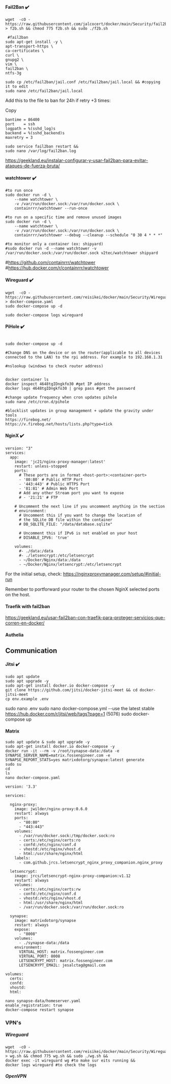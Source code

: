 #### Fail2Ban :heavy_check_mark:
```
wget  -cO - https://raw.githubusercontent.com/jalcocert/docker/main/Security/fail2ban > f2b.sh && chmod 775 f2b.sh && sudo ./f2b.sh
```

```
 #fail2ban
sudo apt-get install -y \
apt-transport-https \
ca-certificates \
curl \
gnupg2 \
vim \
fail2ban \
ntfs-3g
```

```
sudo cp /etc/fail2ban/jail.conf /etc/fail2ban/jail.local && #copying it to edit
sudo nano /etc/fail2ban/jail.local
```

Add this to the file to ban for 24h if retry +3 times:


Copy
```
bantime = 86400
port    = ssh
logpath = %(sshd_log)s
backend = %(sshd_backend)s
maxretry = 3
```
```
sudo service fail2ban restart &&
sudo nano /var/log/fail2ban.log
```

https://geekland.eu/instalar-configurar-y-usar-fail2ban-para-evitar-ataques-de-fuerza-bruta/



#### watchtower :heavy_check_mark:
```
#to run once
sudo docker run -d \
    --name watchtower \
    -v /var/run/docker.sock:/var/run/docker.sock \
    containrrr/watchtower --run-once 
    
#to run on a specific time and remove unused images    
sudo docker run -d \
    --name watchtower \
    -v /var/run/docker.sock:/var/run/docker.sock \
    containrrr/watchtower --debug --cleanup --schedule "0 30 4 * * *"
    
#to monitor only a container (ex: shipyard)
#sudo docker run -d --name watchtower -v /var/run/docker.sock:/var/run/docker.sock v2tec/watchtower shipyard
```
#https://github.com/containrrr/watchtower
#https://hub.docker.com/r/containrrr/watchtower

#### Wireguard :heavy_check_mark:

```
wget  -cO - https://raw.githubusercontent.com/reisikei/docker/main/Security/Wireguard_docker_compose.yaml > docker-compose.yaml
sudo docker-compose up -d

sudo docker-compose logs wireguard
```

#### PiHole :heavy_check_mark:

```

sudo docker-compose up -d   

#Change DNS on the device or on the router(applicable to all devices connected to the LAN) to the rpi address. For example to 192.168.1.31
    
#nslookup (windows to check router address)
    
  
docker container ls
docker inspect 4648tgIDngkfo30 #get IP address
docker logs 4648tgIDngkfo30 | grep pass #get the password 

#change update frequency when cron updates pihole
sudo nano /etc/cron.d/pihole

#blocklist updates in group management + update the gravity under tools
https://firebog.net/
https://v.firebog.net/hosts/lists.php?type=tick
```


#### NginX :heavy_check_mark:

```
version: "3"
services:
  app:
    image: 'jc21/nginx-proxy-manager:latest'
    restart: unless-stopped
    ports:
      # These ports are in format <host-port>:<container-port>
      - '80:80' # Public HTTP Port
      - '443:443' # Public HTTPS Port
      - '81:81' # Admin Web Port
      # Add any other Stream port you want to expose
      # - '21:21' # FTP

    # Uncomment the next line if you uncomment anything in the section
    # environment:
      # Uncomment this if you want to change the location of 
      # the SQLite DB file within the container
      # DB_SQLITE_FILE: "/data/database.sqlite"

      # Uncomment this if IPv6 is not enabled on your host
      # DISABLE_IPV6: 'true'

    volumes:
      #- ./data:/data
      #- ./letsencrypt:/etc/letsencrypt
      - ~/Docker/Nginx/data:/data
      - ~/Docker/Nginx/letsencrypt:/etc/letsencrypt
```

For the initial setup, check: https://nginxproxymanager.com/setup/#initial-run

Remember to portforward your router to the chosen NginX selected ports on the host.

#### Traefik with fail2ban
https://geekland.eu/usar-fail2ban-con-traefik-para-proteger-servicios-que-corren-en-docker/

#### Authelia



## Communication


#### Jitsi :heavy_check_mark:

```
sudo apt update 
sudo apt upgrade -y
sudo apt-get install docker.io docker-compose -y
git clone https://github.com/jitsi/docker-jitsi-meet && cd docker-jitsi-meet
cp env.example .env
```
sudo nano .env
sudo nano docker-compose.yml --use the latest stable https://hub.docker.com/r/jitsi/web/tags?page=1 (5076)
sudo docker-compose up

#### Matrix

```
sudo apt update & sudo apt upgrade -y 
sudo apt-get install docker.io docker-compose -y 
docker run -it --rm -v /root/synapse-data:/data -e SYNAPSE_SERVER_NAME=matrix.fossengineer.com -e SYNAPSE_REPORT_STATS=yes matrixdotorg/synapse:latest generate 
sudo su
cd
ls
nano docker-compose.yaml
```

```
version: '3.3'

services:

  nginx-proxy:
    image: jwilder/nginx-proxy:0.6.0
    restart: always
    ports:
      - "80:80"
      - "443:443"
    volumes:
      - /var/run/docker.sock:/tmp/docker.sock:ro
      - certs:/etc/nginx/certs:ro
      - confd:/etc/nginx/conf.d
      - vhostd:/etc/nginx/vhost.d
      - html:/usr/share/nginx/html
    labels:
      - com.github.jrcs.letsencrypt_nginx_proxy_companion.nginx_proxy

  letsencrypt:
    image: jrcs/letsencrypt-nginx-proxy-companion:v1.12
    restart: always
    volumes:
      - certs:/etc/nginx/certs:rw
      - confd:/etc/nginx/conf.d
      - vhostd:/etc/nginx/vhost.d
      - html:/usr/share/nginx/html
      - /var/run/docker.sock:/var/run/docker.sock:ro

  synapse:
    image: matrixdotorg/synapse
    restart: always
    expose:
      - "8008"
    volumes:
      - ./synapse-data:/data
    environment:
      VIRTUAL_HOST: matrix.fossengineer.com
      VIRTUAL_PORT: 8008
      LETSENCRYPT_HOST: matrix.fossengineer.com
      LETSENCRYPT_EMAIL: jesalctag@gmail.com

volumes:
  certs:
  confd:
  vhostd:
  html:
```
```
nano synapse-data/homeserver.yaml
enable_registration: true
docker-compose restart synapse
```


### VPN's

##### Wireguard
```
wget  -cO - https://raw.githubusercontent.com/reisikei/docker/main/Security/Wireguard > wg.sh && chmod 775 wg.sh && sudo ./wg.sh &&
docker exec -it wireguard wg #to make sur eits running &&
docker logs wireguard #to check the logs
```
##### OpenVPN





